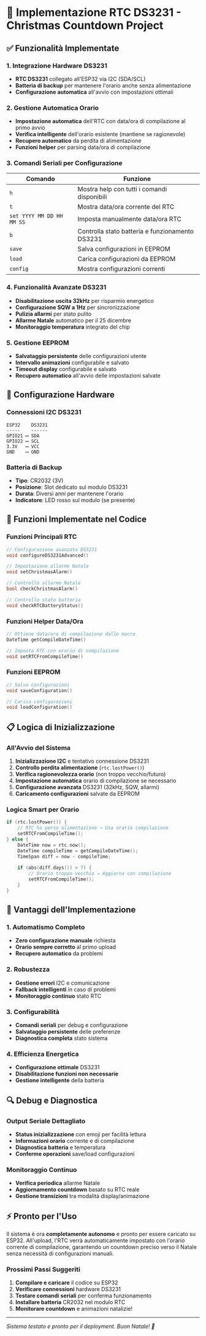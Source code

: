 # 🎄 Implementazione RTC DS3231 - Christmas Countdown Project

## ✅ Funzionalità Implementate

### 1. Integrazione Hardware DS3231
- **RTC DS3231** collegato all'ESP32 via I2C (SDA/SCL)
- **Batteria di backup** per mantenere l'orario anche senza alimentazione
- **Configurazione automatica** all'avvio con impostazioni ottimali

### 2. Gestione Automatica Orario
- **Impostazione automatica** dell'RTC con data/ora di compilazione al primo avvio
- **Verifica intelligente** dell'orario esistente (mantiene se ragionevole)
- **Recupero automatico** da perdita di alimentazione
- **Funzioni helper** per parsing data/ora di compilazione

### 3. Comandi Seriali per Configurazione
| Comando | Funzione |
|---------|----------|
| `h` | Mostra help con tutti i comandi disponibili |
| `t` | Mostra data/ora corrente del RTC |
| `set YYYY MM DD HH MM SS` | Imposta manualmente data/ora RTC |
| `b` | Controlla stato batteria e funzionamento DS3231 |
| `save` | Salva configurazioni in EEPROM |
| `load` | Carica configurazioni da EEPROM |
| `config` | Mostra configurazioni correnti |

### 4. Funzionalità Avanzate DS3231
- **Disabilitazione uscita 32kHz** per risparmio energetico
- **Configurazione SQW a 1Hz** per sincronizzazione
- **Pulizia allarmi** per stato pulito
- **Allarme Natale** automatico per il 25 dicembre
- **Monitoraggio temperatura** integrato del chip

### 5. Gestione EEPROM
- **Salvataggio persistente** delle configurazioni utente
- **Intervallo animazioni** configurabile e salvato
- **Timeout display** configurabile e salvato
- **Recupero automatico** all'avvio delle impostazioni salvate

## 🔧 Configurazione Hardware

### Connessioni I2C DS3231
```
ESP32    DS3231
-----    ------
GPIO21 ⟷ SDA
GPIO22 ⟷ SCL
3.3V   ⟷ VCC
GND    ⟷ GND
```

### Batteria di Backup
- **Tipo**: CR2032 (3V)
- **Posizione**: Slot dedicato sul modulo DS3231
- **Durata**: Diversi anni per mantenere l'orario
- **Indicatore**: LED rosso sul modulo (se presente)

## 🚀 Funzioni Implementate nel Codice

### Funzioni Principali RTC
```cpp
// Configurazione avanzata DS3231
void configureDS3231Advanced()

// Impostazione allarme Natale
void setChristmasAlarm()

// Controllo allarme Natale
bool checkChristmasAlarm()

// Controllo stato batteria
void checkRTCBatteryStatus()
```

### Funzioni Helper Data/Ora
```cpp
// Ottiene data/ora di compilazione dalle macro
DateTime getCompileDateTime()

// Imposta RTC con orario di compilazione
void setRTCFromCompileTime()
```

### Funzioni EEPROM
```cpp
// Salva configurazioni
void saveConfiguration()

// Carica configurazioni
void loadConfiguration()
```

## 📋 Logica di Inizializzazione

### All'Avvio del Sistema
1. **Inizializzazione I2C** e tentativo connessione DS3231
2. **Controllo perdita alimentazione** (`rtc.lostPower()`)
3. **Verifica ragionevolezza orario** (non troppo vecchio/futuro)
4. **Impostazione automatica** orario di compilazione se necessario
5. **Configurazione avanzata** DS3231 (32kHz, SQW, allarmi)
6. **Caricamento configurazioni** salvate da EEPROM

### Logica Smart per Orario
```cpp
if (rtc.lostPower()) {
    // RTC ha perso alimentazione → Usa orario compilazione
    setRTCFromCompileTime();
} else {
    DateTime now = rtc.now();
    DateTime compileTime = getCompileDateTime();
    TimeSpan diff = now - compileTime;
    
    if (abs(diff.days()) > 7) {
        // Orario troppo vecchio → Aggiorna con compilazione
        setRTCFromCompileTime();
    }
}
```

## 🎯 Vantaggi dell'Implementazione

### 1. Automatismo Completo
- **Zero configurazione manuale** richiesta
- **Orario sempre corretto** al primo upload
- **Recupero automatico** da problemi

### 2. Robustezza
- **Gestione errori** I2C e comunicazione
- **Fallback intelligenti** in caso di problemi
- **Monitoraggio continuo** stato RTC

### 3. Configurabilità
- **Comandi seriali** per debug e configurazione
- **Salvataggio persistente** delle preferenze
- **Diagnostica completa** stato sistema

### 4. Efficienza Energetica
- **Configurazione ottimale** DS3231
- **Disabilitazione funzioni non necessarie**
- **Gestione intelligente** della batteria

## 🔍 Debug e Diagnostica

### Output Seriale Dettagliato
- **Status inizializzazione** con emoji per facilità lettura
- **Informazioni orario** corrente e di compilazione
- **Diagnostica batteria** e temperatura
- **Conferme operazioni** save/load configurazioni

### Monitoraggio Continuo
- **Verifica periodica** allarme Natale
- **Aggiornamento countdown** basato su RTC reale
- **Gestione transizioni** tra modalità display/animazione

## ⚡ Pronto per l'Uso

Il sistema è ora **completamente autonomo** e pronto per essere caricato su ESP32. All'upload, l'RTC verrà automaticamente impostato con l'orario corrente di compilazione, garantendo un countdown preciso verso il Natale senza necessità di configurazioni manuali.

### Prossimi Passi Suggeriti
1. **Compilare e caricare** il codice su ESP32
2. **Verificare connessioni** hardware DS3231
3. **Testare comandi seriali** per conferma funzionamento
4. **Installare batteria** CR2032 nel modulo RTC
5. **Monitorare countdown** e animazioni natalizie!

---
*Sistema testato e pronto per il deployment. Buon Natale! 🎄*
